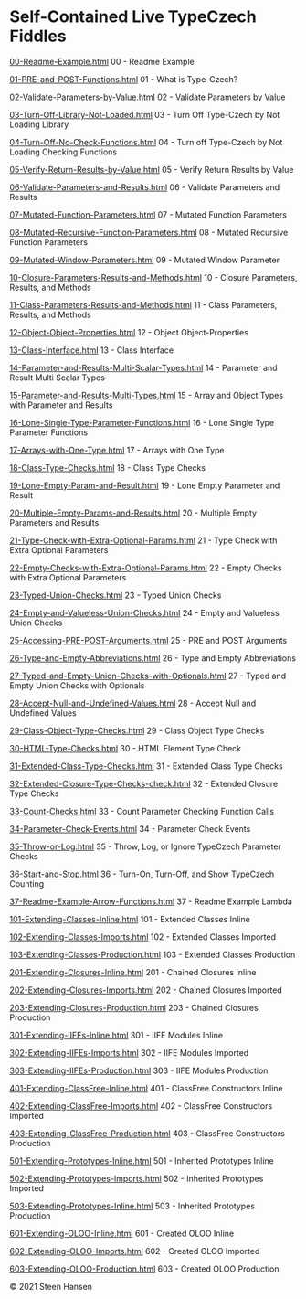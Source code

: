 
# Self-Contained Live TypeCzech Fiddles

[00-Readme-Example.html](
https://jsfiddle.net/steen_hansen/0xtpLwsc/?00-Readme-Example  
) 00 - Readme Example

[01-PRE-and-POST-Functions.html](
https://jsfiddle.net/steen_hansen/9u54vsd2/?01-PRE-and-POST-Functions    
) 01 - What is Type-Czech?

[02-Validate-Parameters-by-Value.html](
https://jsfiddle.net/steen_hansen/6zy89om1/?02-Validate-Parameters-by-Value         
) 02 - Validate Parameters by Value

[03-Turn-Off-Library-Not-Loaded.html](
https://jsfiddle.net/steen_hansen/m1tce27f/?03-Turn-Off-Library-Not-Loaded       
) 03 - Turn Off Type-Czech by Not Loading Library

[04-Turn-Off-No-Check-Functions.html](
https://jsfiddle.net/steen_hansen/nve4d3ah/?04-Turn-Off-No-Check-Functions       
) 04 - Turn off Type-Czech by Not Loading Checking Functions

[05-Verify-Return-Results-by-Value.html](
https://jsfiddle.net/steen_hansen/wrkvscqg/?05-Verify-Return-Results-by-Value       
) 05 - Verify Return Results by Value

[06-Validate-Parameters-and-Results.html](
https://jsfiddle.net/steen_hansen/jxrdom62/?06-Validate-Parameters-and-Results       
) 06 - Validate Parameters and Results

[07-Mutated-Function-Parameters.html](
https://jsfiddle.net/steen_hansen/abh0jkL1/?07-Mutated-Function-Parameters       
) 07 - Mutated Function Parameters

[08-Mutated-Recursive-Function-Parameters.html](
https://jsfiddle.net/steen_hansen/3pv5qwx8/?08-Mutated-Recursive-Function-Parameters       
) 08 - Mutated Recursive Function Parameters

[09-Mutated-Window-Parameters.html](
https://jsfiddle.net/steen_hansen/hrvucjzm/?09-Mutated-Window-Parameters       
) 09 - Mutated Window Parameter

[10-Closure-Parameters-Results-and-Methods.html](
https://jsfiddle.net/steen_hansen/r8L3mp40/?10-Closure-Parameters-Results-and-Methods       
) 10 - Closure Parameters, Results, and Methods

[11-Class-Parameters-Results-and-Methods.html](
https://jsfiddle.net/steen_hansen/Lhwov8y9/?11-Class-Parameters-Results-and-Methods       
) 11 - Class Parameters, Results, and Methods

[12-Object-Object-Properties.html](
https://jsfiddle.net/steen_hansen/qp29Ljd1/?12-Object-Object-Properties       
) 12 - Object Object-Properties

[13-Class-Interface.html](
https://jsfiddle.net/steen_hansen/og2sk4b9/?13-Class-Interface       
) 13 - Class Interface

[14-Parameter-and-Results-Multi-Scalar-Types.html](
https://jsfiddle.net/steen_hansen/rh79bLwa/?14-Parameter-and-Results-Multi-Scalar-Types       
) 14 - Parameter and Result Multi Scalar Types

[15-Parameter-and-Results-Multi-Types.html](
https://jsfiddle.net/steen_hansen/1ref2ot7/?15-Parameter-and-Results-Multi-Types         
) 15 - Array and Object Types with Parameter and Results

[16-Lone-Single-Type-Parameter-Functions.html](
https://jsfiddle.net/steen_hansen/zkhfLw0u/?16-Lone-Single-Type-Parameter-Functions       
) 16 - Lone Single Type Parameter Functions

[17-Arrays-with-One-Type.html](
https://jsfiddle.net/steen_hansen/bsw3yp5c/?17-Arrays-with-One-Type       
) 17 - Arrays with One Type

[18-Class-Type-Checks.html](
https://jsfiddle.net/steen_hansen/063wLqfs/?18-Class-Type-Checks       
) 18 - Class Type Checks

[19-Lone-Empty-Param-and-Result.html](
https://jsfiddle.net/steen_hansen/x8h6dvj5/?19-Lone-Empty-Param-and-Result    
) 19 - Lone Empty Parameter and Result

[20-Multiple-Empty-Params-and-Results.html](
https://jsfiddle.net/steen_hansen/b7cfsz9y/?20-Multiple-Empty-Params-and-Results      
) 20 - Multiple Empty Parameters and Results

[21-Type-Check-with-Extra-Optional-Params.html](
https://jsfiddle.net/steen_hansen/Lwn504es/?21-Type-Check-with-Extra-Optional-Params    
) 21 - Type Check with Extra Optional Parameters

[22-Empty-Checks-with-Extra-Optional-Params.html](
https://jsfiddle.net/steen_hansen/hjxekf63/?22-Empty-Checks-with-Extra-Optional-Params    
) 22 - Empty Checks with Extra Optional Parameters

[23-Typed-Union-Checks.html](
https://jsfiddle.net/steen_hansen/ntrsobk3/?23-Typed-Union-Checks          
) 23 - Typed Union Checks

[24-Empty-and-Valueless-Union-Checks.html](
https://jsfiddle.net/steen_hansen/1dL76zws/?24-Empty-and-Valueless-Union-Checks      
) 24 - Empty and Valueless Union Checks

[25-Accessing-PRE-POST-Arguments.html](
https://jsfiddle.net/steen_hansen/8ep7fzu5/?25-Accessing-PRE-POST-Arguments          
) 25 - PRE and POST Arguments

[26-Type-and-Empty-Abbreviations.html](
https://jsfiddle.net/steen_hanse/4a1r03he/?26-Type-and-Empty-Abbreviations           
) 26 - Type and Empty Abbreviations

[27-Typed-and-Empty-Union-Checks-with-Optionals.html](
https://jsfiddle.net/steen_hansen/tdL7hwgc/?27-Typed-and-Empty-Union-Checks-with-Optionals      
) 27 - Typed and Empty Union Checks with Optionals

[28-Accept-Null-and-Undefined-Values.html](
https://jsfiddle.net/steen_hansen/zdk1wjgn/?28-Accept-Null-and-Undefined-Values   
) 28 - Accept Null and Undefined Values

[29-Class-Object-Type-Checks.html](
https://jsfiddle.net/steen_hansen/27kvuft1/?29-Class-Object-Type-Checks     
) 29 - Class Object Type Checks

[30-HTML-Type-Checks.html](
https://jsfiddle.net/steen_hansen/qkjvpoce/?30-HTML-Type-Checks           
) 30 - HTML Element Type Check

[31-Extended-Class-Type-Checks.html](
https://jsfiddle.net/steen_hansen/pv7Lt19b/?31-Extended-Class-Type-Checks         
) 31 - Extended Class Type Checks

[32-Extended-Closure-Type-Checks-check.html](
https://jsfiddle.net/steen_hansen/1qfjLhsx/?32-Extended-Closure-Type-Checks-check   
) 32 - Extended Closure Type Checks

[33-Count-Checks.html](
https://jsfiddle.net/steen_hansen/gr1bucdp/?33-Count-Checks           
) 33 - Count Parameter Checking Function Calls

[34-Parameter-Check-Events.html](
https://jsfiddle.net/steen_hansen/9Lvnhdmq/?34-Parameter-Check-Events      
) 34 - Parameter Check Events

[35-Throw-or-Log.html](
https://jsfiddle.net/steen_hansen/ep3snb8z/?35-Throw-or-Log             
) 35 - Throw, Log, or Ignore TypeCzech Parameter Checks

[36-Start-and-Stop.html](
https://jsfiddle.net/steen_hansen/f19s52xr/?36-Start-and-Stop                 
) 36 - Turn-On, Turn-Off, and Show TypeCzech Counting


[37-Readme-Example-Arrow-Functions.html](
https://jsfiddle.net/steen_hansen/cwfsubtv/?37-Readme-Example-Arrow-Functions        
) 37 - Readme Example Lambda








[101-Extending-Classes-Inline.html](
https://jsfiddle.net/steen_hansen/cnLrm6ad/?101-Extending-Classes-Inline           
) 101 - Extended Classes Inline

[102-Extending-Classes-Imports.html](
https://jsfiddle.net/steen_hansen/rs4nqL7k/?102-Extending-Classes-Imports  
) 102 - Extended Classes Imported

[103-Extending-Classes-Production.html](
https://jsfiddle.net/steen_hansen/37mysdz8/?103-Extending-Classes-Production       
) 103 - Extended Classes Production







[201-Extending-Closures-Inline.html](
https://jsfiddle.net/steen_hansen/6n5pb9eh/?201-Extending-Closures-Inline     
) 201 - Chained Closures Inline

[202-Extending-Closures-Imports.html](
https://jsfiddle.net/steen_hansen/msqcya0f/?202-Extending-Closures-Imports      
) 202 - Chained Closures Imported

[203-Extending-Closures-Production.html](
https://jsfiddle.net/steen_hansen/ym2vk1tf/?203-Extending-Closures-Production    
) 203 - Chained Closures Production






[301-Extending-IIFEs-Inline.html](
https://jsfiddle.net/steen_hansen/r26xjw8q/?301-Extending-IIFEs-Inline             
) 301 - IIFE Modules Inline


[302-Extending-IIFEs-Imports.html](
https://jsfiddle.net/steen_hansen/ug3f1pqr/?302-Extending-IIFEs-Imports         
) 302 - IIFE Modules Imported

[303-Extending-IIFEs-Production.html](
https://jsfiddle.net/steen_hansen/wrvze5o4/?303-Extending-IIFEs-Production         
) 303 - IIFE Modules Production





[401-Extending-ClassFree-Inline.html](
https://jsfiddle.net/steen_hansen/xsyu1Lma/?401-Extending-ClassFree-Inline          
) 401 - ClassFree Constructors Inline

[402-Extending-ClassFree-Imports.html](
https://jsfiddle.net/steen_hansen/pyqxrs57/?402-Extending-ClassFree-Imports          
) 402 - ClassFree Constructors Imported

[403-Extending-ClassFree-Production.html](
https://jsfiddle.net/steen_hansen/57tpy1wm/?403-Extending-ClassFree-Production          
) 403 - ClassFree Constructors Production







[501-Extending-Prototypes-Inline.html](
https://jsfiddle.net/steen_hansen/gn38a4k9/?501-Extending-Prototypes-Inline              
) 501 - Inherited Prototypes Inline

[502-Extending-Prototypes-Imports.html](
https://jsfiddle.net/steen_hansen/retqdosm/?502-Extending-Prototypes-Imports         
) 502 - Inherited Prototypes Imported

[503-Extending-Prototypes-Inline.html](
https://jsfiddle.net/steen_hansen/2paqh67m/?503-Extending-Prototypes-Production           
) 503 - Inherited Prototypes Production




[601-Extending-OLOO-Inline.html](
https://jsfiddle.net/steen_hansen/guw701xv/?601-Created-OLOO-Inline           
) 601 - Created OLOO Inline

[602-Extending-OLOO-Imports.html](
https://jsfiddle.net/steen_hansen/b2qpL9rt/?602-Extending-OLOO-Imports         
) 602 - Created OLOO Imported

[603-Extending-OLOO-Production.html](
https://jsfiddle.net/steen_hansen/ktezbg7c/?603-Extending-OLOO-Production       
) 603 - Created OLOO Production

&copy; 2021 Steen Hansen

